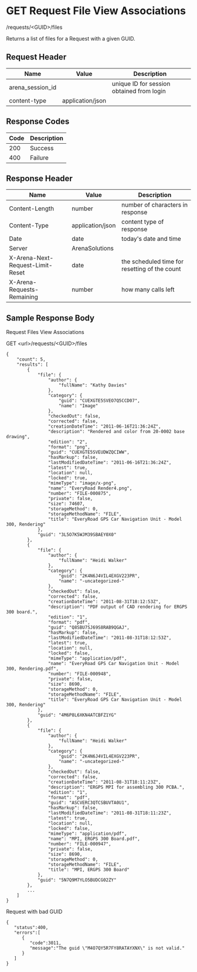 # GET Request File View Associations


/requests/&lt;GUID&gt;/files

Returns a list of files for a Request with a given GUID. 

## Request Header

| Name | Value | Description |
|  --- |  --- |  --- | 
| arena_session_id |   | unique ID for session obtained from login |
| content\-type | application/json |   |

## Response Codes

| Code | Description |
|  --- |  --- | 
| 200 | Success |
| 400 | Failure |

## Response Header

| Name | Value | Description |
|  --- |  --- |  --- | 
| Content\-Length | number | number of characters in response |
| Content\-Type | application/json | content type of response |
| Date | date | today's date and time |
| Server | ArenaSolutions |   |
| X\-Arena\-Next\-Request\-Limit\-Reset  | date | the scheduled time for resetting of the count |
| X\-Arena\-Requests\-Remaining  | number | how many calls left |

## Sample Response Body
Request Files View  Associations

 

GET &lt;url&gt;/requests/&lt;GUID&gt;/files

```
{
    "count": 5,
    "results": [
        {
            "file": {
                "author": {
                    "fullName": "Kathy Davies"
                },
                "category": {
                    "guid": "CUEXGTE5SVEO7Q5CCD07",
                    "name": "Image"
                },
                "checkedOut": false,
                "corrected": false,
                "creationDateTime": "2011-06-16T21:36:24Z",
                "description": "Rendered and color from 20-0002 base drawing",
                "edition": "2",
                "format": "png",
                "guid": "CUEXGTE5SVEUDWZQCIWW",
                "hasMarkup": false,
                "lastModifiedDateTime": "2011-06-16T21:36:24Z",
                "latest": true,
                "location": null,
                "locked": true,
                "mimeType": "image/x-png",
                "name": "EveryRoad Render4.png",
                "number": "FILE-000875",
                "private": false,
                "size": 74607,
                "storageMethod": 0,
                "storageMethodName": "FILE",
                "title": "EveryRoad GPS Car Navigation Unit - Model 300, Rendering"
            },
            "guid": "3L5O7K5WJM39SBAEY0X0"
        },
        {
            "file": {
                "author": {
                    "fullName": "Heidi Walker"
                },
                "category": {
                    "guid": "2K4N6J4VIL4EXGV223PR",
                    "name": "-uncategorized-"
                },
                "checkedOut": false,
                "corrected": false,
                "creationDateTime": "2011-08-31T18:12:53Z",
                "description": "PDF output of CAD rendering for ERGPS 300 board.",
                "edition": "1",
                "format": "pdf",
                "guid": "Q8SBU7SJ69S8RAB9QGAJ",
                "hasMarkup": false,
                "lastModifiedDateTime": "2011-08-31T18:12:53Z",
                "latest": true,
                "location": null,
                "locked": false,
                "mimeType": "application/pdf",
                "name": "EveryRoad GPS Car Navigation Unit - Model 300, Rendering.pdf",
                "number": "FILE-000948",
                "private": false,
                "size": 8690,
                "storageMethod": 0,
                "storageMethodName": "FILE",
                "title": "EveryRoad GPS Car Navigation Unit - Model 300, Rendering"
            },
            "guid": "4M6P8L6XKN4ATCBFZ1YG"
        },
        {
            "file": {
                "author": {
                    "fullName": "Heidi Walker"
                },
                "category": {
                    "guid": "2K4N6J4VIL4EXGV223PR",
                    "name": "-uncategorized-"
                },
                "checkedOut": false,
                "corrected": false,
                "creationDateTime": "2011-08-31T18:11:23Z",
                "description": "ERGPS MPI for assembling 300 PCBA.",
                "edition": "1",
                "format": "pdf",
                "guid": "ASCVERC3QTCSBUVTA0U1",
                "hasMarkup": false,
                "lastModifiedDateTime": "2011-08-31T18:11:23Z",
                "latest": true,
                "location": null,
                "locked": false,
                "mimeType": "application/pdf",
                "name": "MPI, ERGPS 300 Board.pdf",
                "number": "FILE-000947",
                "private": false,
                "size": 8690,
                "storageMethod": 0,
                "storageMethodName": "FILE",
                "title": "MPI, ERGPS 300 Board"
            },
            "guid": "5N7Q9M7YLO5BUDCG02ZY"
        },
        ...
    ]
}
```
Request with bad GUID

```
{  
   "status":400,
   "errors":[  
      {  
         "code":3011,
         "message":"The guid \"M4O7QY5R7FY8RATAYXNX\" is not valid."
      }
   ]
}
```
